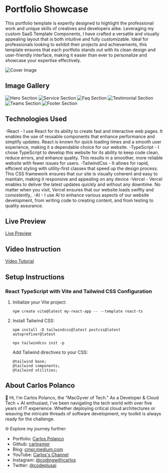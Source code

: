 
# Portfolio Showcase

This portfolio template is expertly designed to highlight the professional work and unique skills of creatives and developers alike. Leveraging my custom SaaS Template Components, I have crafted a versatile and visually appealing layout that is both intuitive and fully customizable. Ideal for professionals looking to exhibit their projects and achievements, this template ensures that each portfolio stands out with its clean design and user-friendly interface, making it easier than ever to personalize and showcase your expertise effectively.

![Cover Image](https://www.carlosmpolanco.com/portfolio/1.PNG)

## Image Gallery

![Hero Section](https://www.carlosmpolanco.com/portfolio/1.PNG)
![Service Section](https://www.carlosmpolanco.com/portfolio/2.PNG)
![Faq Section](https://www.carlosmpolanco.com/portfolio/3.PNG)
![Testimonial Section](https://www.carlosmpolanco.com/portfolio/4.PNG)
![Teams Section](https://www.carlosmpolanco.com/portfolio/5.PNG)
![Footer Section](https://www.carlosmpolanco.com/portfolio/6.PNG)


## Technologies Used

-React - I use React for its ability to create fast and interactive web pages. It enables the use of reusable components that enhance performance and simplify updates. React is known for quick loading times and a smooth user experience, making it a dependable choice for our website.
-TypeScript - I chose TypeScript to develop this website for its ability to keep code clean, reduce errors, and enhance quality. This results in a smoother, more reliable website with fewer issues for users.
-TailwindCss - It allows for rapid, efficient styling with utility-first classes that speed up the design process. This CSS framework ensures that our site is visually coherent and easy to maintain, making it responsive and appealing on any device
-Vercel -  Vercel enables to deliver the latest updates quickly and without any downtime. No matter when you visit, Vercel ensures that our website loads swiftly and consistently,.
-AI - I use AI to enhance various aspects of our website development, from writing code to creating content, and from testing to quality assurance.


## Live Preview

[Live Preview](https://www.carlosmpolanco.com/livepreview/portfolio/)

## Video Instruction

[Video Tutorial](https://www.youtube.com/watch?v=YcsXpRVNbRY&t=143s&ab_channel=codingwithcarlosp)

## Setup Instructions

### React TypeScript with Vite and Tailwind CSS Configuration

1. Initialize your Vite project:
   ```
   npm create vite@latest my-react-app -- --template react-ts
   ```

2. Install Tailwind CSS:
   ```
   npm install -D tailwindcss@latest postcss@latest autoprefixer@latest
   ```
   ```
   npx tailwindcss init -p
   ```
   Add Tailwind directives to your CSS:
   ```
   @tailwind base;
   @tailwind components;
   @tailwind utilities;
   ```

## About Carlos Polanco

👋 Hi, I'm Carlos Polanco, the "MacGyver of Tech." As a Developer & Cloud Tech + AI enthusiast, I've been navigating the tech world with over five years of IT experience. Whether deploying critical cloud architectures or weaving the intricate threads of software development, my toolkit is always ready for the challenge.

🌐 Explore my journey further:
- Portfolio: [Carlos Polanco](https://www.carlosmpolanco.com/)
- Github: [carlosmpr](https://github.com/carlosmpr)
- Blog: [cmpr.medium.com](https://cmpr.medium.com)
- YouTube: [Carlos's Channel](https://www.youtube.com/channel/UCXmbxdnCIJZs7ozlzbPm7IQ)
- Instagram: [@codingwithcarlos](https://www.instagram.com/codingwithcarlos/)
- Twitter: [@codeplusai](https://twitter.com/codeplusai)
    
